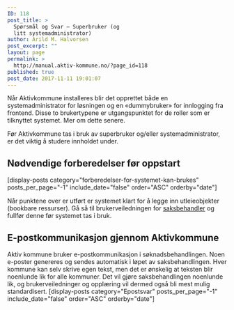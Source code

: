 ```yaml
---
ID: 118
post_title: >
  Spørsmål og Svar – Superbruker (og
  litt systemadministrator)
author: Arild M. Halvorsen
post_excerpt: ""
layout: page
permalink: >
  http://manual.aktiv-kommune.no/?page_id=118
published: true
post_date: 2017-11-11 19:01:07
---
```

Når Aktivkommune installeres blir det opprettet både en systemadministrator for løsningen og en «dummybruker» for innlogging fra frontend. Disse to brukertypene er utgangspunktet for de roller som er tilknyttet systemet. Mer om dette senere.

Før Aktivkommune tas i bruk av superbruker og/eller systemadministrator, er det viktig å studere innholdet under.

## Nødvendige forberedelser før oppstart
[display-posts category="forberedelser-for-systemet-kan-brukes" posts_per_page="-1" include_date="false" order="ASC" orderby="date"]

Når punktene over er utført er systemet klart for å legge inn utleieobjekter (bookbare ressurser). Gå så til brukerveiledningen for [saksbehandler](https://manual.aktiv-kommune.no/?page_id=116) og fullfør denne før systemet tas i bruk.

## E-postkommunikasjon gjennom Aktivkommune
Aktiv kommune bruker e-postkommunikasjon i søknadsbehandlingen. Noen e-poster genereres og sendes automatisk i løpet av saksbehandlingen. Hver kommune kan selv skrive egen tekst, men det er ønskelig at teksten blir noenlunde lik for alle kommuner. Det vil gjøre saksbehandlingen noenlunde lik, og brukerveiledninger og opplæring vil dermed også bli mest mulig standardisert.
[display-posts category="Epostsvar" posts_per_page="-1" include_date="false" order="ASC" orderby="date"]